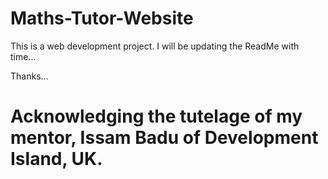 # Maths-Tutor-Website
This is a web development project.
I will be updating the ReadMe with time...

Thanks...


# Acknowledging the tutelage of my mentor, Issam Badu of Development Island, UK.
